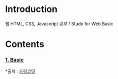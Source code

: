 # Introduction

웹 HTML, CSS, Javascript 공부 / Study for Web Basic

# Contents

### [1. Basic](https://github.com/ChanYoung-dev/FrontendBasic/blob/master/1.%20Basic/README.md "basic")







*출처 : [드림코딩](https://www.youtube.com/channel/UC_4u-bXaba7yrRz_6x6kb_w "드림코딩")

